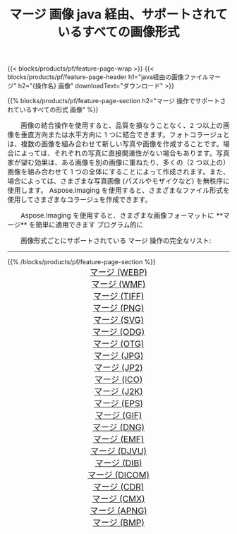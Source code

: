 ﻿---
title: マージ 画像 java 経由、サポートされているすべての画像形式 
weight: 3920
url: /ja/java/merge/ 
lang: ja
langdirlevel: 2
locales: zh-hans,ja,it,ru,de,es,fr,nl,id,lt,pl,pt,vi,tr,ko,zh-hant,ar,hi,th,sv,cs,uk,he
description: Aspose.Imaging を使用すると、java 経由で簡単に マージ イメージを作成できます
---

{{< blocks/products/pf/feature-page-wrap >}}
{{< blocks/products/pf/feature-page-header h1="java経由の画像ファイルマージ" h2="{操作名} 画像" downloadText="ダウンロード" >}}


{{% blocks/products/pf/feature-page-section  h2="マージ 操作でサポートされているすべての形式 画像" %}}
<p align="justify" style="text-indent:2em;font-size:15px;">
画像の結合操作を使用すると、品質を損なうことなく、2 つ以上の画像を垂直方向または水平方向に 1 つに結合できます。フォトコラージュとは、複数の画像を組み合わせて新しい写真や画像を作成することです。場合によっては、それぞれの写真に直接関連性がない場合もあります。写真家が望む効果は、ある画像を別の画像に重ねたり、多くの（2 つ以上の）画像を組み合わせて 1 つの全体にすることによって作成されます。また、場合によっては、さまざまな写真画像 (パズルやモザイクなど) を無秩序に使用します。 Aspose.Imaging を使用すると、さまざまなファイル形式を使用してさまざまなコラージュを作成できます。
</p>
<p align="justify" style="text-indent:2em;font-size:15px;">
Aspose.Imaging を使用すると、さまざまな画像フォーマットに **マージ** を簡単に適用できます プログラム的に
</p>
<p align="justify" style="text-indent:2em;font-size:15px;">
画像形式ごとにサポートされている マージ 操作の完全なリスト:
</p>
<hr/>
{{% /blocks/products/pf/feature-page-section %}}
<div class="container-fluid productfamilypage bg-gray">
    <div class="convertypes bg-gray agp-content section">
        <div class="container">
		<div class="row other-converters" style="gap: 10px;font-size: 19px;text-align:center;">
		    <div class='col-md-2 other-converter remove-lp remove-rp'><a href="/imaging/ja/java/merge/webp/" style="padding:15px;">マージ (WEBP)</a></div><div class='col-md-2 other-converter remove-lp remove-rp'><a href="/imaging/ja/java/merge/wmf/" style="padding:15px;">マージ (WMF)</a></div><div class='col-md-2 other-converter remove-lp remove-rp'><a href="/imaging/ja/java/merge/tiff/" style="padding:15px;">マージ (TIFF)</a></div><div class='col-md-2 other-converter remove-lp remove-rp'><a href="/imaging/ja/java/merge/png/" style="padding:15px;">マージ (PNG)</a></div><div class='col-md-2 other-converter remove-lp remove-rp'><a href="/imaging/ja/java/merge/svg/" style="padding:15px;">マージ (SVG)</a></div><div class='col-md-2 other-converter remove-lp remove-rp'><a href="/imaging/ja/java/merge/odg/" style="padding:15px;">マージ (ODG)</a></div><div class='col-md-2 other-converter remove-lp remove-rp'><a href="/imaging/ja/java/merge/otg/" style="padding:15px;">マージ (OTG)</a></div><div class='col-md-2 other-converter remove-lp remove-rp'><a href="/imaging/ja/java/merge/jpg/" style="padding:15px;">マージ (JPG)</a></div><div class='col-md-2 other-converter remove-lp remove-rp'><a href="/imaging/ja/java/merge/jp2/" style="padding:15px;">マージ (JP2)</a></div><div class='col-md-2 other-converter remove-lp remove-rp'><a href="/imaging/ja/java/merge/ico/" style="padding:15px;">マージ (ICO)</a></div><div class='col-md-2 other-converter remove-lp remove-rp'><a href="/imaging/ja/java/merge/j2k/" style="padding:15px;">マージ (J2K)</a></div><div class='col-md-2 other-converter remove-lp remove-rp'><a href="/imaging/ja/java/merge/eps/" style="padding:15px;">マージ (EPS)</a></div><div class='col-md-2 other-converter remove-lp remove-rp'><a href="/imaging/ja/java/merge/gif/" style="padding:15px;">マージ (GIF)</a></div><div class='col-md-2 other-converter remove-lp remove-rp'><a href="/imaging/ja/java/merge/dng/" style="padding:15px;">マージ (DNG)</a></div><div class='col-md-2 other-converter remove-lp remove-rp'><a href="/imaging/ja/java/merge/emf/" style="padding:15px;">マージ (EMF)</a></div><div class='col-md-2 other-converter remove-lp remove-rp'><a href="/imaging/ja/java/merge/djvu/" style="padding:15px;">マージ (DJVU)</a></div><div class='col-md-2 other-converter remove-lp remove-rp'><a href="/imaging/ja/java/merge/dib/" style="padding:15px;">マージ (DIB)</a></div><div class='col-md-2 other-converter remove-lp remove-rp'><a href="/imaging/ja/java/merge/dicom/" style="padding:15px;">マージ (DICOM)</a></div><div class='col-md-2 other-converter remove-lp remove-rp'><a href="/imaging/ja/java/merge/cdr/" style="padding:15px;">マージ (CDR)</a></div><div class='col-md-2 other-converter remove-lp remove-rp'><a href="/imaging/ja/java/merge/cmx/" style="padding:15px;">マージ (CMX)</a></div><div class='col-md-2 other-converter remove-lp remove-rp'><a href="/imaging/ja/java/merge/apng/" style="padding:15px;">マージ (APNG)</a></div><div class='col-md-2 other-converter remove-lp remove-rp'><a href="/imaging/ja/java/merge/bmp/" style="padding:15px;">マージ (BMP)</a></div>
                </div>
        </div>
    </div>
</div>
<br/>
